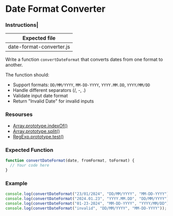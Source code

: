 # Date Format Converter

### Instructions|

| Expected file            |
| ------------------------ |
| date-format-converter.js |

Write a function `convertDateFormat` that converts dates from one format to another.

The function should:

- Support formats: `DD/MM/YYYY`, `MM-DD-YYYY`, `YYYY.MM.DD`, `YYYY/MM/DD`
- Handle different separators (/, -, .)
- Validate input date format
- Return "Invalid Date" for invalid inputs

### Resourses

- [Array.prototype.indexOf()](https://developer.mozilla.org/ru/docs/Web/JavaScript/Reference/Global_Objects/Array/indexOf)
- [Array.prototype.split()](https://developer.mozilla.org/ru/docs/Web/JavaScript/Reference/Global_Objects/String/split)
- [RegExp.prototype.test()](https://developer.mozilla.org/en-US/docs/Web/JavaScript/Reference/Global_Objects/RegExp/test)

### Expected Function

```js
function convertDateFormat(date, fromFormat, toFormat) {
  // Your code here
}
```

### Example

```js
console.log(convertDateFormat("23/01/2024", "DD/MM/YYYY", "MM-DD-YYYY")); // 01-23-2024
console.log(convertDateFormat("2024.01.23", "YYYY.MM.DD", "DD/MM/YYYY")); //23/01/2024
console.log(convertDateFormat("01-23-2024", "MM-DD-YYYY", "YYYY/MM/DD")); // 2024/01/23
console.log(convertDateFormat("invalid", "DD/MM/YYYY", "MM-DD-YYYY")); // Invalid Date
```
